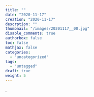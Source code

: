 ```yaml
---
title: ""
date: "2020-11-17"
creation: "2020-11-17"
descrption: ""
thumbnail: "/images/20201117__00.jpg"
disable_comments: true
authorbox: false
toc: false
mathjax: false
categories:
  - "uncategorized"
tags:
  - "untagged"
draft: true
weight: 5
---
```

.
<!--more-->

[Image_01]: /images/20201117__01.jpg
